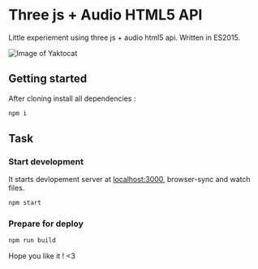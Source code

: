 Three js + Audio HTML5 API
==================

Little experiement using three js + audio html5 api.
Written in ES2015.


![Image of Yaktocat](http://lab.hengpatrick.fr/three-js-audio-experiement-2/preview.png)


## Getting started
After cloning install all dependencies :
```bash
npm i
```

## Task
### Start development
It starts devlopement server at [localhost:3000](http://localhost:3000), browser-sync and watch files.
```bash
npm start
```
### Prepare for deploy
```bash
npm run build
```

Hope you like it ! <3
